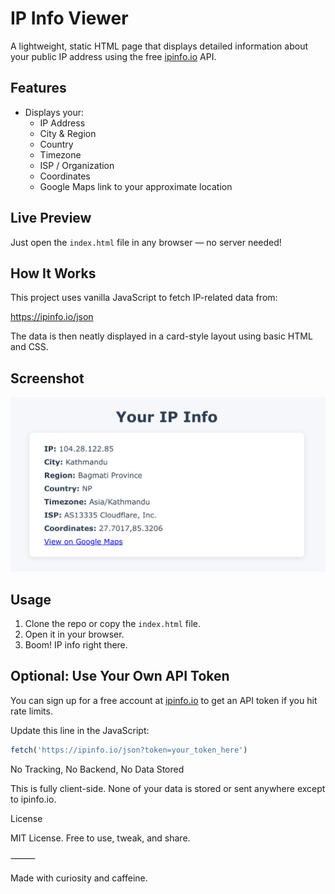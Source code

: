 # IP Info Viewer

A lightweight, static HTML page that displays detailed information about your public IP address using the free [ipinfo.io](https://ipinfo.io) API.

## Features

- Displays your:
  - IP Address
  - City & Region
  - Country
  - Timezone
  - ISP / Organization
  - Coordinates
  - Google Maps link to your approximate location

## Live Preview

Just open the `index.html` file in any browser — no server needed!

## How It Works

This project uses vanilla JavaScript to fetch IP-related data from:

https://ipinfo.io/json

The data is then neatly displayed in a card-style layout using basic HTML and CSS.

## Screenshot

![screenshot](screenshot.png)

## Usage

1. Clone the repo or copy the `index.html` file.
2. Open it in your browser.
3. Boom! IP info right there.

## Optional: Use Your Own API Token

You can sign up for a free account at [ipinfo.io](https://ipinfo.io/signup) to get an API token if you hit rate limits.

Update this line in the JavaScript:

```javascript
fetch('https://ipinfo.io/json?token=your_token_here')
```

No Tracking, No Backend, No Data Stored

This is fully client-side. None of your data is stored or sent anywhere except to ipinfo.io.

License

MIT License. Free to use, tweak, and share.

⸻

Made with curiosity and caffeine.
